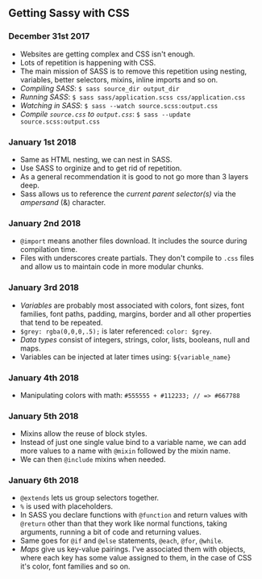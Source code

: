 ## Getting Sassy with CSS ##

### December 31st 2017 ###
- Websites are getting complex and CSS isn't enough.
- Lots of repetition is happening with CSS.
- The main mission of SASS is to remove this repetition using nesting, variables, better selectors, mixins, inline imports and so on.
- *Compiling SASS*: `$ sass source_dir output_dir`
- *Running SASS*: `$ sass sass/application.scss css/application.css`
- *Watching in SASS*: `$ sass --watch source.scss:output.css`
- *Compile `source.css` to `output.css`*: `$ sass --update source.scss:output.css`

### January 1st 2018 ###
- Same as HTML nesting, we can nest in SASS.
- Use SASS to orginize and to get rid of repetition.
- As a general recommendation it is good to not go more than 3 layers deep.
- Sass allows us to reference the *current parent selector(s)* via the *ampersand* (&) character.

### January 2nd 2018 ###
- `@import` means another files download. It includes the source during compilation time.
- Files with underscores create partials. They don't compile to `.css` files and allow us to maintain code in more modular chunks.

### January 3rd 2018 ###
- *Variables* are probably most associated with colors, font sizes, font families, font paths, padding, margins, border and all other properties that tend to be repeated.
- `$grey: rgba(0,0,0,.5);` is later referenced: `color: $grey`.
- *Data types* consist of integers, strings, color, lists, booleans, null and maps.
- Variables can be injected at later times using: `${variable_name}`

### January 4th 2018 ###
- Manipulating colors with math: `#555555 + #112233; // => #667788`

### January 5th 2018 ###
- Mixins allow the reuse of block styles.
- Instead of just one single value bind to a variable name, we can add more values to a name with `@mixin` followed by the mixin name.
- We can then `@include` mixins when needed.

### January 6th 2018 ###
- `@extends` lets us group selectors together.
- `%` is used with placeholders.
- In SASS you declare functions with `@function` and return values with `@return` other than that they work like normal functions, taking arguments, running a bit of code and returning values.
- Same goes for `@if` and `@else` statements, `@each`, `@for`, `@while`.
- *Maps* give us key-value pairings. I've associated them with objects, where each key has some value assigned to them, in the case of CSS it's color, font families and so on.